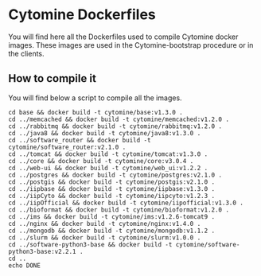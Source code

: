 # Cytomine Dockerfiles
You will find here all the Dockerfiles used to compile Cytomine docker images.
These images are used in the Cytomine-bootstrap procedure or in the clients.

## How to compile it
You will find below a script to compile all the images.

    cd base && docker build -t cytomine/base:v1.3.0 .
    cd ../memcached && docker build -t cytomine/memcached:v1.2.0 .
    cd ../rabbitmq && docker build -t cytomine/rabbitmq:v1.2.0 .
    cd ../java8 && docker build -t cytomine/java8:v1.3.0 .
    cd ../software_router && docker build -t cytomine/software_router:v2.1.0 .
    cd ../tomcat && docker build -t cytomine/tomcat:v1.3.0 .
    cd ../core && docker build -t cytomine/core:v3.0.4 .
    cd ../web-ui && docker build -t cytomine/web_ui:v1.2.2 .
    cd ../postgres && docker build -t cytomine/postgres:v2.1.0 .
    cd ../postgis && docker build -t cytomine/postgis:v2.1.0 .
    cd ../iipbase && docker build -t cytomine/iipbase:v1.3.0 .
    cd ../iipCyto && docker build -t cytomine/iipcyto:v1.2.3 .
    cd ../iipOfficial && docker build -t cytomine/iipofficial:v1.3.0 .
    cd ../bioformat && docker build -t cytomine/bioformat:v1.2.0 .
    cd ../ims && docker build -t cytomine/ims:v1.2.6-tomcat9 .
    cd ../nginx && docker build -t cytomine/nginx:v1.4.0 .
    cd ../mongodb && docker build -t cytomine/mongodb:v1.1.2 .
    cd ../slurm && docker build -t cytomine/slurm:v1.0.0 .
    cd ../software-python3-base && docker build -t cytomine/software-python3-base:v2.2.1 .
    cd ..
    echo DONE

